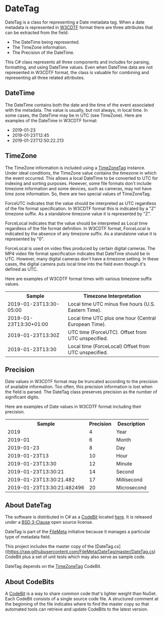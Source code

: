 # DateTag
DateTag is a class for representing a Date metadata tag. When a date metadata is represented in [W3CDTF](https://www.w3.org/TR/NOTE-datetime) format there are three attributes that can be extracted from the field:

* The DateTime being represented.
* The TimeZone information.
* The Precision of the DateTime.

This C# class represents all three components and includes for parsing, formatting, and using DateTime values. Even when DateTime data are not represented in W3CDTF format, the class is valuable for combining and representing all three related attributes.

## DateTime

The DateTime contains both the date and the time of the event associated with the metadata. The value is usually, but not always, in local time. In some cases, the DateTime may be in UTC (see TimeZone). Here are examples of the DateTime in W3CDTF format:

* 2019-01-23
* 2019-01-23T12:45
* 2019-01-23T12:50:22.213

## TimeZone

The TimeZone information is included using a [TimeZoneTag](https://github.com/FileMeta/TimeZoneTag) instance. Under ideal conditions, the TimeZone value contains the timezone in which the event occurred. This allows a local DateTime to be converted to UTC for indexing and sorting purposes. However, some file formats don't include timezone information and some devices, such as cameras, may not have time zone information. So, there are two special values of TimeZoneTag.

ForceUTC indicates that the value should be interpreted as UTC regardless of the file format specification. In W3CDTF format this is indicated by a "Z" timezone suffix. As a standalone timezone value it is represented by "Z".

ForceLocal indicates that the value should be interpreted as Local time regardless of the file format definition. In W3CDTF format, ForceLocal is indicated by the absence of any timezone suffix. As a standalone value it is represented by "0".

ForceLocal is used on video files produced by certain digital cameras. The MP4 video file format specification indicates that DateTime should be in UTC. However, many digital cameras don't have a timezone setting. In these cases, the digital camera puts local time into the field even though it's defined as UTC.

Here are examples of W3CDTF format times with various timezone suffix values.

<table>
<tr><th>Sample</th><th>Timezone Interpretation</th></tr>
<tr><td>2019-01-23T13:30-05:00</td><td>Local time UTC minus five hours (U.S. Eastern Time).</td></tr>
<tr><td>2019-01-23T13:30+01:00</td><td>Local time UTC plus one hour (Central European Time).</td></tr>
<tr><td>2019-01-23T13:30Z</td><td>UTC time (ForceUTC). Offset from UTC unspecified.</td></tr>
<tr><td>2019-01-23T13:30</td><td>Local time (ForceLocal) Offset from UTC unspecified.</td></tr>
</table>

## Precision

Date values in W3CDTF format may be truncated according to the precision of available information. Too often, this precision information is lost when the field is parsed. The DateTag class preserves precision as the number of significant digits.

Here are examples of Date values in W3CDTF format including their precision.

<table>
<tr><th>Sample</th><th>Precision</th><th>Description</th></tr>
<tr><td>2019</td><td>4</td><td>Year</td></tr>
<tr><td>2019-01</td><td>6</td><td>Month</td></tr>
<tr><td>2019-01-23</td><td>8</td><td>Day</td></tr>
<tr><td>2019-01-23T13</td><td>10</td><td>Hour</td></tr>
<tr><td>2019-01-23T13:30</td><td>12</td><td>Minute</td></tr>
<tr><td>2019-01-23T13:30:21</td><td>14</td><td>Second</td></tr>
<tr><td>2019-01-23T13:30:21.482</td><td>17</td><td>Millisecond</td></tr>
<tr><td>2019-01-23T13:30:21:482496</td><td>20</td><td>Microsecond</td></tr>
</table>

## About DateTag
The software is distributed in C# as a [CodeBit](http://filemeta.org/CodeBit.html) located [here](https://raw.githubusercontent.com/FileMeta/DateTag/master/DateTag.cs). It is released under a [BSD 3-Clause](https://opensource.org/licenses/BSD-3-Clause) open source license.

DateTag is part of the [FileMeta](http://www.filemeta.org/) initiative because it manages a particular type of metadata field.

This project includes the master copy of the [DateTag.cs]((https://raw.githubusercontent.com/FileMeta/DateTag/master/DateTag.cs) CodeBit plus a set of unit tests which may also serve as sample code.

DateTag depends on the [TimeZoneTag](https://github.com/FileMeta/TimeZoneTag) CodeBit.

## About CodeBits
A [CodeBit](https://www.FileMeta.org/CodeBit.html) is a way to share common code that's lighter weight than NuGet. Each CodeBit consists of a single source code file. A structured comment at the beginning of the file indicates where to find the master copy so that automated tools can retrieve and update CodeBits to the latest version.
